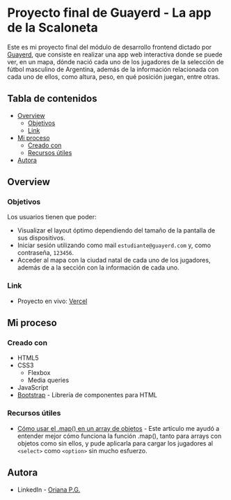 # Proyecto final de Guayerd - La app de la Scaloneta

Este es mi proyecto final del módulo de desarrollo frontend dictado por [Guayerd](https://www.guayerd.com/es/inicio/), que consiste en realizar una app web interactiva donde se puede ver, en un mapa, dónde nació cada uno de los jugadores de la selección de fútbol masculino de Argentina, además de la información relacionada con cada uno de ellos, como altura, peso, en qué posición juegan, entre otras.

## Tabla de contenidos

<!-- no toc -->
- [Overview](#overview)
  - [Objetivos](#objetivos)
  - [Link](#link)
- [Mi proceso](#mi-proceso)
  - [Creado con](#creado-con)
  - [Recursos útiles](#recursos-útiles)
- [Autora](#autora)

## Overview

### Objetivos

Los usuarios tienen que poder:

- Visualizar el layout óptimo dependiendo del tamaño de la pantalla de sus dispositivos.
- Iniciar sesión utilizando como mail ```estudiante@guayerd.com``` y, como contraseña, ```123456```.
- Acceder al mapa con la ciudad natal de cada uno de los jugadores, además de a la sección con la información de cada uno.

### Link

- Proyecto en vivo: [Vercel](http://proyecto-final-guayerd.vercel.app/)

## Mi proceso

### Creado con

- HTML5
- CSS3
  - Flexbox
  - Media queries
- JavaScript
- [Bootstrap](https://getbootstrap.com/) - Librería de componentes para HTML

### Recursos útiles

- [Cómo usar el .map() en un array de objetos](https://contactmentor.com/javascript-map-array-of-objects/) - Este artículo me ayudó a entender mejor cómo funciona la función .map(), tanto para arrays con objetos como sin ellos, y pude aplicarla para cargar los jugadores al ```<select>``` como ```<option>``` sin mucho esfuerzo.

## Autora

- LinkedIn - [Oriana P.G.](https://www.linkedin.com/in/orianapg/)
